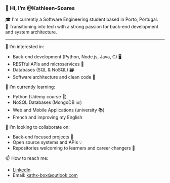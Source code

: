 ### 👋 Hi, I’m @Kathleen-Soares

🎓 I'm currently a Software Engineering student based in Porto, Portugal.  
💼 Transitioning into tech with a strong passion for back-end development and system architecture.

---

👀 I’m interested in:
- Back-end development (Python, Node.js, Java, C) 🖥️
- RESTful APIs and microservices 🔗
- Databases (SQL & NoSQL) 🗃️
- Software architecture and clean code 🧱

🌱 I’m currently learning:
- Python (Udemy course 🐍)
- NoSQL Databases (MongoDB 📊)
- Web and Mobile Applications (university 📚)
- French and improving my English

💞️ I’m looking to collaborate on:
- Back-end focused projects 🧠
- Open source systems and APIs 💡
- Repositories welcoming to learners and career changers 🤝

📫 How to reach me:
- [LinkedIn](https://www.linkedin.com/in/kathleen-soares)  
- Email: kathx-box@outlook.com 
<!---
Kathleen-Soares/Kathleen-Soares is a ✨ special ✨ repository because its `README.md` (this file) appears on your GitHub profile.
You can click the Preview link to take a look at your changes.
--->

